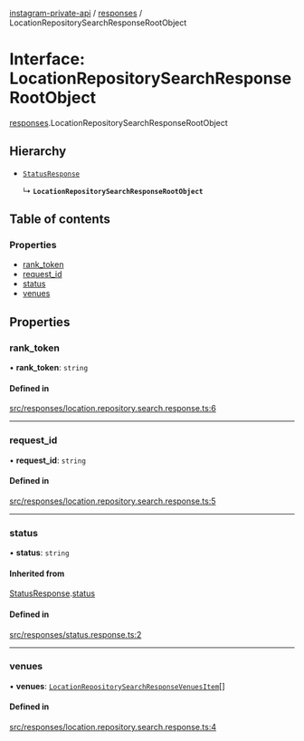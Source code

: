 [instagram-private-api](../../README.md) / [responses](../../modules/responses.md) / LocationRepositorySearchResponseRootObject

# Interface: LocationRepositorySearchResponseRootObject

[responses](../../modules/responses.md).LocationRepositorySearchResponseRootObject

## Hierarchy

- [`StatusResponse`](StatusResponse.md)

  ↳ **`LocationRepositorySearchResponseRootObject`**

## Table of contents

### Properties

- [rank\_token](LocationRepositorySearchResponseRootObject.md#rank_token)
- [request\_id](LocationRepositorySearchResponseRootObject.md#request_id)
- [status](LocationRepositorySearchResponseRootObject.md#status)
- [venues](LocationRepositorySearchResponseRootObject.md#venues)

## Properties

### rank\_token

• **rank\_token**: `string`

#### Defined in

[src/responses/location.repository.search.response.ts:6](https://github.com/Nerixyz/instagram-private-api/blob/4971f34/src/responses/location.repository.search.response.ts#L6)

___

### request\_id

• **request\_id**: `string`

#### Defined in

[src/responses/location.repository.search.response.ts:5](https://github.com/Nerixyz/instagram-private-api/blob/4971f34/src/responses/location.repository.search.response.ts#L5)

___

### status

• **status**: `string`

#### Inherited from

[StatusResponse](StatusResponse.md).[status](StatusResponse.md#status)

#### Defined in

[src/responses/status.response.ts:2](https://github.com/Nerixyz/instagram-private-api/blob/4971f34/src/responses/status.response.ts#L2)

___

### venues

• **venues**: [`LocationRepositorySearchResponseVenuesItem`](LocationRepositorySearchResponseVenuesItem.md)[]

#### Defined in

[src/responses/location.repository.search.response.ts:4](https://github.com/Nerixyz/instagram-private-api/blob/4971f34/src/responses/location.repository.search.response.ts#L4)
